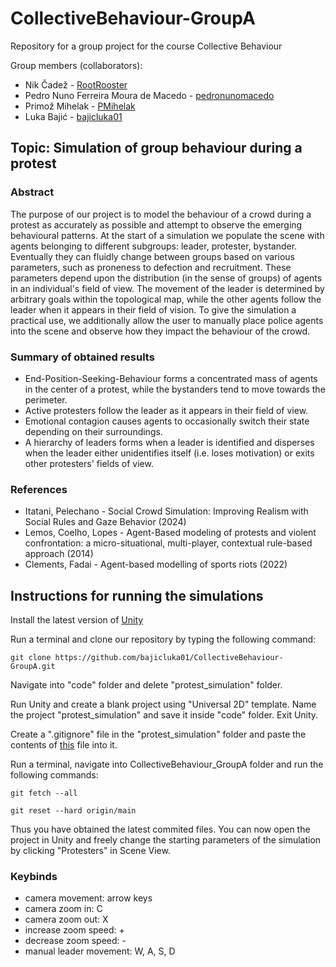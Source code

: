 # CollectiveBehaviour-GroupA
Repository for a group project for the course Collective Behaviour




Group members (collaborators):
- Nik Čadež - [RootRooster](https://github.com/RootRooster) 
- Pedro Nuno Ferreira Moura de Macedo - [pedronunomacedo](https://github.com/pedronunomacedo) 
- Primož Mihelak - [PMihelak](https://github.com/PMihelak) 
- Luka Bajić - [bajicluka01](https://github.com/bajicluka01) 




## Topic: Simulation of group behaviour during a protest



### Abstract

The purpose of our project is to model the behaviour of a crowd during a protest as accurately as possible and attempt to observe the emerging behavioural patterns. At the start of a simulation we populate the scene with agents belonging to different subgroups: leader, protester, bystander. Eventually they can fluidly change between groups based on various parameters, such as proneness to defection and recruitment. These parameters depend upon the distribution (in the sense of groups) of agents in an individual's field of view. The movement of the leader is determined by arbitrary goals within the topological map, while the other agents follow the leader when it appears in their field of vision. To give the simulation a practical use, we additionally allow the user to manually place police agents into the scene and observe how they impact the behaviour of the crowd.


### Summary of obtained results

- End-Position-Seeking-Behaviour forms a concentrated mass of agents in the center of a protest, while the bystanders tend to move towards the perimeter.
- Active protesters follow the leader as it appears in their field of view.
- Emotional contagion causes agents to occasionally switch their state depending on their surroundings. 
- A hierarchy of leaders forms when a leader is identified and disperses when the leader either unidentifies itself (i.e. loses motivation) or exits other protesters' fields of view.

### References

- Itatani, Pelechano - Social Crowd Simulation: Improving Realism with Social Rules and Gaze Behavior (2024)
- Lemos, Coelho, Lopes - Agent-Based modeling of protests and violent confrontation: a micro-situational, multi-player, contextual rule-based approach (2014)
- Clements, Fadai - Agent-based modelling of sports riots (2022)




## Instructions for running the simulations

Install the latest version of [Unity](https://unity.com/download)

Run a terminal and clone our repository by typing the following command:
```
git clone https://github.com/bajicluka01/CollectiveBehaviour-GroupA.git
```

Navigate into "code" folder and delete "protest_simulation" folder.

Run Unity and create a blank project using "Universal 2D" template. Name the project "protest_simulation" and save it inside "code" folder. Exit Unity.

Create a ".gitignore" file in the "protest_simulation" folder and paste the contents of [this](https://github.com/bajicluka01/CollectiveBehaviour-GroupA/blob/main/code/protest_simulation/.gitignore) file into it.

Run a terminal, navigate into CollectiveBehaviour_GroupA folder and run the following commands:
```
git fetch --all
```

```
git reset --hard origin/main
```

Thus you have obtained the latest commited files. You can now open the project in Unity and freely change the starting parameters of the simulation by clicking "Protesters" in Scene View.

### Keybinds

- camera movement: arrow keys 
- camera zoom in: C
- camera zoom out: X 
- increase zoom speed: +
- decrease zoom speed: -
- manual leader movement: W, A, S, D
